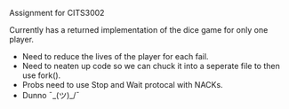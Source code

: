Assignment for CITS3002

Currently has a returned implementation of the dice game for only one player.

* Need to reduce the lives of the player for each fail.
* Need to neaten up code so we can chuck it into a seperate file to then use fork().
* Probs need to use Stop and Wait protocal with NACKs.
* Dunno ¯\_(ツ)_/¯
